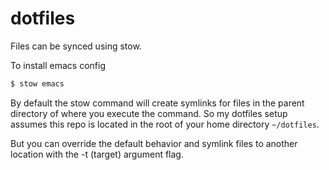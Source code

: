 dotfiles
========

Files can be synced using stow.

To install emacs config
```bash
$ stow emacs
```

By default the stow command will create symlinks for files in the parent directory of where you execute the command.
So my dotfiles setup assumes this repo is located in the root of your home directory `~/dotfiles`.

But you can override the default behavior and symlink files to another location with the -t (target) argument flag.